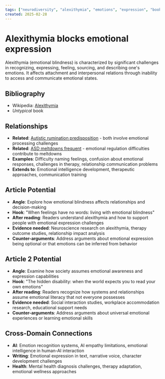 ```yaml
---
tags: ["neurodiversity", "alexithymia", "emotions", "expression", "book"]
created: 2025-02-28
---
```


# Alexithymia blocks emotional expression

Alexithymia (emotional blindness) is characterized by significant challenges in recognizing, expressing, feeling, sourcing, and describing one's emotions. It affects attachment and interpersonal relations through inability to access and communicate emotional states.

## Bibliography

- Wikipedia: [Alexithymia](https://en.wikipedia.org/wiki/Alexithymia)
- *Untypical* book

## Relationships
- **Related**: [Autistic rumination predisposition](neurodiversity-autism-rumination.md) - both involve emotional processing challenges
- **Related**: [ASD meltdowns frequent](neurodiversity-asd-meltdowns-frequent.md) - emotional regulation difficulties contribute to meltdowns
- **Examples**: Difficulty naming feelings, confusion about emotional responses, challenges in therapy, relationship communication problems
- **Extends to**: Emotional intelligence development, therapeutic approaches, communication training

## Article Potential
- **Angle**: Explore how emotional blindness affects relationships and decision-making
- **Hook**: "When feelings have no words: living with emotional blindness"
- **After reading**: Readers understand alexithymia and how to support people with emotional expression challenges
- **Evidence needed**: Neuroscience research on alexithymia, therapy outcome studies, relationship impact analysis
- **Counter-arguments**: Address arguments about emotional expression being optional or that emotions can be inferred from behavior

## Article 2 Potential
- **Angle**: Examine how society assumes emotional awareness and expression capabilities
- **Hook**: "The hidden disability: when the world expects you to read your own emotions"
- **After reading**: Readers recognize how systems and relationships assume emotional literacy that not everyone possesses
- **Evidence needed**: Social interaction studies, workplace accommodation research, educational support needs
- **Counter-arguments**: Address arguments about universal emotional experiences or learning emotional skills

## Cross-Domain Connections
- **AI**: Emotion recognition systems, AI empathy limitations, emotional intelligence in human-AI interaction
- **Writing**: Emotional expression in text, narrative voice, character development challenges
- **Health**: Mental health diagnosis challenges, therapy adaptation, emotional wellness approaches